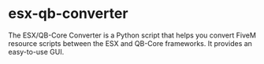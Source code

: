 # esx-qb-converter
The ESX/QB-Core Converter is a Python script that helps you convert FiveM resource scripts between the ESX and QB-Core frameworks. It provides an easy-to-use GUI.
